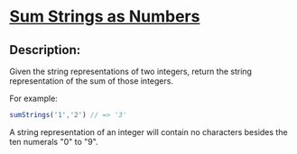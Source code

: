 # [Sum Strings as Numbers](https://www.codewars.com/kata/5324945e2ece5e1f32000370)

## Description:

Given the string representations of two integers, return the string representation of the sum of those integers.

For example:

```javascript
sumStrings('1','2') // => '3'
```

A string representation of an integer will contain no characters besides the ten numerals "0" to "9".